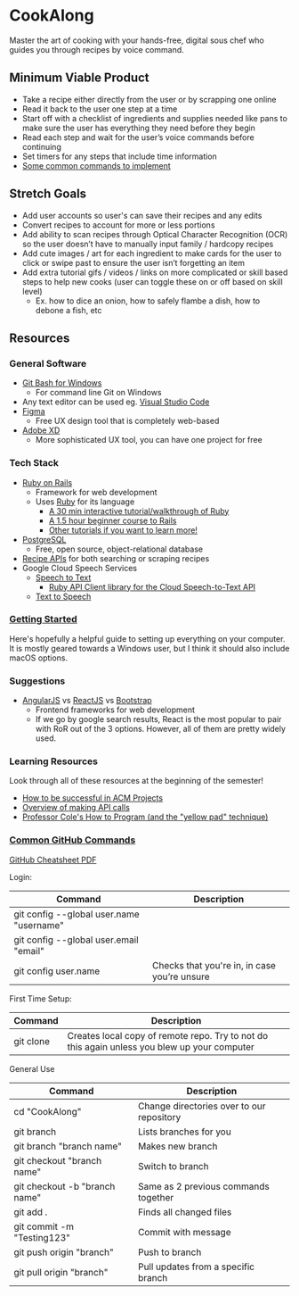 # CookAlong
Master the art of cooking with your hands-free, digital sous chef who guides you through recipes by voice command.

## Minimum Viable Product
- Take a recipe either directly from the user or by scrapping one online
- Read it back to the user one step at a time 
- Start off with a checklist of ingredients and supplies needed like pans to make sure the user has everything they need before they begin
- Read each step and wait for the user’s voice commands before continuing
- Set timers for any steps that include time information 
- [Some common commands to implement](https://support.google.com/googlenest/answer/7309433?hl=en)

## Stretch Goals
- Add user accounts so user's can save their recipes and any edits
- Convert recipes to account for more or less portions
- Add ability to scan recipes through Optical Character Recognition (OCR) so the user doesn’t have to manually input family / hardcopy recipes
- Add cute images / art for each ingredient to make cards for the user to click or swipe past to ensure the user isn’t forgetting an item
- Add extra tutorial gifs / videos / links on more complicated or skill based steps to help new cooks (user can toggle these on or off based on skill level)
  - Ex. how to dice an onion, how to safely flambe a dish, how to debone a fish, etc


## Resources
### General Software
- [Git Bash for Windows](https://gitforwindows.org)
  - For command line Git on Windows
- Any text editor can be used eg. [Visual Studio Code](https://code.visualstudio.com/)
- [Figma](https://www.figma.com/)
    - Free UX design tool that is completely web-based
- [Adobe XD](https://www.adobe.com/products/xd.html)
    - More sophisticated UX tool, you can have one project for free

### Tech Stack
- [Ruby on Rails](https://guides.rubyonrails.org/) 
  - Framework for web development
  - Uses [Ruby](https://www.ruby-lang.org/en/) for its language
    - [A 30 min interactive tutorial/walkthrough of Ruby](https://try.ruby-lang.org/)
    - [A 1.5 hour beginner course to Rails](https://www.pluralsight.com/courses/code-school-rails-for-zombies)
    - [Other tutorials if you want to learn more!](https://www.fullstackacademy.com/blog/learn-ruby-on-rails-for-free-with-these-6-websites)
- [PostgreSQL](https://www.postgresql.org/)
  - Free, open source, object-relational database
- [Recipe APIs](https://rapidapi.com/blog/recipe-apis/) for both searching or scraping recipes
- Google Cloud Speech Services
  - [Speech to Text](https://cloud.google.com/speech-to-text/)
    - [Ruby API Client library for the Cloud Speech-to-Text API](https://github.com/googleapis/google-cloud-ruby/tree/master/google-cloud-speech)
  - [Text to Speech](https://cloud.google.com/text-to-speech/)

### [Getting Started](https://docs.google.com/document/d/1197JNFaopJMXiP0vzkoyVo8SGoiRdAdkvnnxDlJdD74/edit?usp=sharing)
Here's hopefully a helpful guide to setting up everything on your computer. It is mostly geared towards a Windows user, but I think it should also include macOS options.

### Suggestions
- [AngularJS](https://angularjs.org/) vs [ReactJS](https://reactjs.org/) vs [Bootstrap](https://getbootstrap.com/)
  - Frontend frameworks for web development
  - If we go by google search results, React is the most popular to pair with RoR out of the 3 options. However, all of them are pretty widely used. 

### Learning Resources
Look through all of these resources at the beginning of the semester!
- [How to be successful in ACM Projects](https://docs.google.com/document/d/18Zi3DrKG5e6g5Bojr8iqxIu6VIGl86YBSFlsnJnlM88/edit?usp=sharing)
-	[Overview of making API calls](https://snipcart.com/blog/apis-integration-usage-benefits)
- [Professor Cole's How to Program (and the "yellow pad" technique)](https://personal.utdallas.edu/~jxc064000/HowToProgram.html)

### [Common GitHub Commands](https://education.github.com/git-cheat-sheet-education.pdf)
[GitHub Cheatsheet PDF](https://www.atlassian.com/dam/jcr:8132028b-024f-4b6b-953e-e68fcce0c5fa/atlassian-git-cheatsheet.pdf)

Login:

| Command | Description |
| ------ | ------ |
| git config --global user.name "username" |  |
| git config --global user.email "email" |  |
| git config user.name | Checks that you're in, in case you’re unsure |

First Time Setup:

| Command | Description |
| ------ | ------ |
| git clone | Creates local copy of remote repo. Try to not do this again unless you blew up your computer |

General Use

| Command | Description |
| ------ | ------ |
| cd "CookAlong" | Change directories over to our repository |
| git branch | Lists branches for you |
| git branch "branch name" | Makes new branch |
| git checkout "branch name" | Switch to branch |
| git checkout -b "branch name" | Same as 2 previous commands together |
| git add . | Finds all changed files |
| git commit -m "Testing123" | Commit with message |
| git push origin "branch" | Push to branch |
| git pull origin "branch" | Pull updates from a specific branch |

